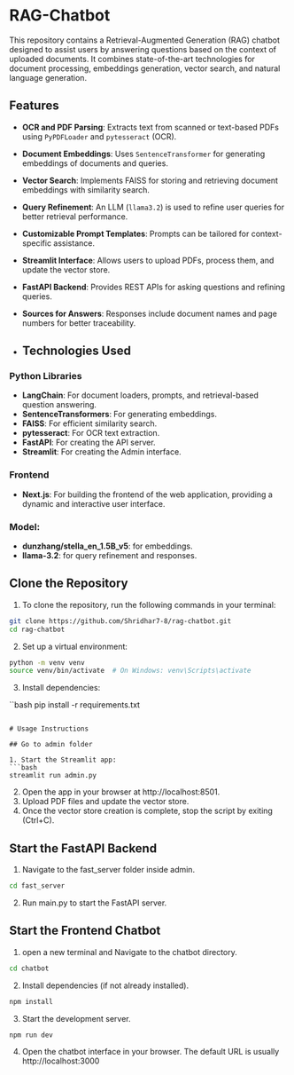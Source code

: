 # RAG-Chatbot

This repository contains a Retrieval-Augmented Generation (RAG) chatbot designed to assist users by answering questions based on the context of uploaded documents. It combines state-of-the-art technologies for document processing, embeddings generation, vector search, and natural language generation.

## Features

- **OCR and PDF Parsing**: Extracts text from scanned or text-based PDFs using `PyPDFLoader` and `pytesseract` (OCR).
- **Document Embeddings**: Uses `SentenceTransformer` for generating embeddings of documents and queries.
- **Vector Search**: Implements FAISS for storing and retrieving document embeddings with similarity search.
- **Query Refinement**: An LLM (`llama3.2`) is used to refine user queries for better retrieval performance.
- **Customizable Prompt Templates**: Prompts can be tailored for context-specific assistance.
- **Streamlit Interface**: Allows users to upload PDFs, process them, and update the vector store.
- **FastAPI Backend**: Provides REST APIs for asking questions and refining queries.
- **Sources for Answers**: Responses include document names and page numbers for better traceability.

- ## Technologies Used

### Python Libraries
- **LangChain**: For document loaders, prompts, and retrieval-based question answering.
- **SentenceTransformers**: For generating embeddings.
- **FAISS**: For efficient similarity search.
- **pytesseract**: For OCR text extraction.
- **FastAPI**: For creating the API server.
- **Streamlit**: For creating the Admin interface.

### Frontend
- **Next.js**: For building the frontend of the web application, providing a dynamic and interactive user interface.

### Model:
- **dunzhang/stella_en_1.5B_v5**: for embeddings.
- **llama-3.2**: for query refinement and responses.

## Clone the Repository

1. To clone the repository, run the following commands in your terminal:

```bash
git clone https://github.com/Shridhar7-8/rag-chatbot.git
cd rag-chatbot
```

2. Set up a virtual environment:

```bash
python -m venv venv
source venv/bin/activate  # On Windows: venv\Scripts\activate
```

3. Install dependencies:

``bash
pip install -r requirements.txt
```

# Usage Instructions

## Go to admin folder

1. Start the Streamlit app:
```bash
streamlit run admin.py
```

2. Open the app in your browser at http://localhost:8501.
3. Upload PDF files and update the vector store.
4. Once the vector store creation is complete, stop the script by exiting (Ctrl+C).

## Start the FastAPI Backend

1. Navigate to the fast_server folder inside admin.
```bash
cd fast_server
```
2. Run main.py to start the FastAPI server.

## Start the Frontend Chatbot

1. open a new terminal and Navigate to the chatbot directory.
```bash
cd chatbot
```
2. Install dependencies (if not already installed).
```bash
npm install
```
3. Start the development server.
```bash
npm run dev
```
4. Open the chatbot interface in your browser. The default URL is usually http://localhost:3000




